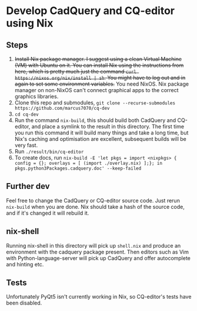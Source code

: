 # Develop CadQuery and CQ-editor using Nix

## Steps

1. ~~Install Nix package manager. I suggest using a clean Virtual Machine (VM) with Ubuntu on it. You can install Nix using the instructions from here, which is pretty much just the command `curl https://nixos.org/nix/install | sh`. You might have to log out and in again to set some environment variables.~~ You need NixOS. Nix package manager on non-NixOS can't connect graphical apps to the correct graphics libraries.
2. Clone this repo and submodules, `git clone --recurse-submodules https://github.com/marcus7070/cq-dev`
3. `cd cq-dev`
4. Run the command `nix-build`, this should build both CadQuery and CQ-editor, and place a symlink to the result in this directory. The first time you run this command it will build many things and take a long time, but Nix's caching and optimisation are excellent, subsequent builds will be very fast.
5. Run `./result/bin/cq-editor`
6. To create docs, run `nix-build -E 'let pkgs = import <nixpkgs> { config = {}; overlays = [ (import ./overlay.nix) ];}; in pkgs.python3Packages.cadquery.doc' --keep-failed`

## Further dev

Feel free to change the CadQuery or CQ-editor source code. Just rerun `nix-build` when you are done. Nix should take a hash of the source code, and if it's changed it will rebuild it.

## nix-shell

Running nix-shell in this directory will pick up `shell.nix` and produce an environment with the cadquery package present. Then editors such as Vim with Python-language-server will pick up CadQuery and offer autocomplete and hinting etc.

## Tests

Unfortunately PyQt5 isn't currently working in Nix, so CQ-editor's tests have been disabled.
